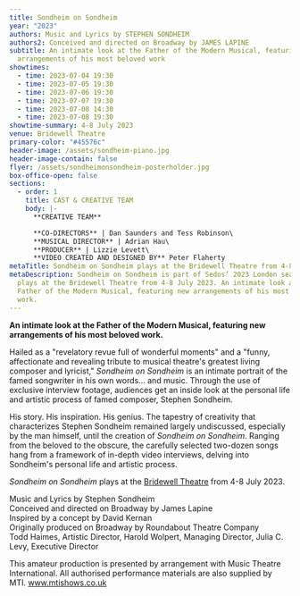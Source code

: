 ```yaml
---
title: Sondheim on Sondheim
year: "2023"
authors: Music and Lyrics by STEPHEN SONDHEIM
authors2: Conceived and directed on Broadway by JAMES LAPINE
subtitle: An intimate look at the Father of the Modern Musical, featuring new
  arrangements of his most beloved work
showtimes:
  - time: 2023-07-04 19:30
  - time: 2023-07-05 19:30
  - time: 2023-07-06 19:30
  - time: 2023-07-07 19:30
  - time: 2023-07-08 14:30
  - time: 2023-07-08 19:30
showtime-summary: 4-8 July 2023
venue: Bridewell Theatre
primary-color: "#45576c"
header-image: /assets/sondheim-piano.jpg
header-image-contain: false
flyer: /assets/sondheimonsondheim-posterholder.jpg
box-office-open: false
sections:
  - order: 1
    title: CAST & CREATIVE TEAM
    body: |-
      **CREATIVE TEAM**

      **CO-DIRECTORS** | Dan Saunders and Tess Robinson\
      **MUSICAL DIRECTOR** | Adrian Hau\
      **PRODUCER** | Lizzie Levett\
      **VIDEO CREATED AND DESIGNED BY** Peter Flaherty
metaTitle: Sondheim on Sondheim plays at the Bridewell Theatre from 4-8 July 2023
metaDescription: Sondheim on Sondheim is part of Sedos’ 2023 London season and
  plays at the Bridewell Theatre from 4-8 July 2023. An intimate look at the
  Father of the Modern Musical, featuring new arrangements of his most beloved
  work.
---
```

**An intimate look at the Father of the Modern Musical, featuring new arrangements of his most beloved work.**

Hailed as a "revelatory revue full of wonderful moments" and a "funny, affectionate and revealing tribute to musical theatre's greatest living composer and lyricist," *Sondheim on Sondheim* is an intimate portrait of the famed songwriter in his own words... and music. Through the use of exclusive interview footage, audiences get an inside look at the personal life and artistic process of famed composer, Stephen Sondheim.

His story. His inspiration. His genius. The tapestry of creativity that characterizes Stephen Sondheim remained largely undiscussed, especially by the man himself, until the creation of *Sondheim on Sondheim*. Ranging from the beloved to the obscure, the carefully selected two-dozen songs hang from a framework of in-depth video interviews, delving into Sondheim's personal life and artistic process.

*Sondheim on Sondheim* plays at the [Bridewell Theatre](https://sedos.co.uk/venues/bridewell) from 4-8 July 2023.

Music and Lyrics by Stephen Sondheim\
Conceived and directed on Broadway by James Lapine\
Inspired by a concept by David Kernan\
Originally produced on Broadway by Roundabout Theatre Company\
Todd Haimes, Artistic Director, Harold Wolpert, Managing Director, Julia C. Levy, Executive Director

This amateur production is presented by arrangement with Music Theatre International. All authorised performance materials are also supplied by MTI. www.mtishows.co.uk